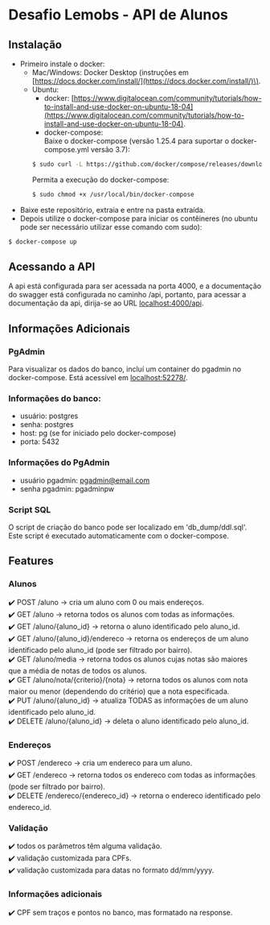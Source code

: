 # Desafio Lemobs - API de Alunos
## Instalação
* Primeiro instale o docker:  
  * Mac/Windows: Docker Desktop \(instruções em [https://docs.docker.com/install/](https://docs.docker.com/install/)\).  
  * Ubuntu:  
    * docker: [https://www.digitalocean.com/community/tutorials/how-to-install-and-use-docker-on-ubuntu-18-04](https://www.digitalocean.com/community/tutorials/how-to-install-and-use-docker-on-ubuntu-18-04).  
    * docker-compose:  
    Baixe o docker-compose (versão 1.25.4 para suportar o docker-compose.yml versão 3.7):
    ```bash 
    $ sudo curl -L https://github.com/docker/compose/releases/download/1.25.4/docker-compose-`uname -s`-`uname -m` -o /usr/local/bin/docker-compose
    ```  
    Permita a execução do docker-compose:
    ```bash
    $ sudo chmod +x /usr/local/bin/docker-compose
    ```
* Baixe este repositório, extraia e entre na pasta extraída.
* Depois utilize o docker-compose para iniciar os contêineres \(no ubuntu pode ser necessário utilizar esse comando com sudo\):
```bash
$ docker-compose up
```

## Acessando a API

A api está configurada para ser acessada na porta 4000, e a documentação do swagger está configurada no caminho /api, portanto, para acessar a documentação da api, dirija-se ao URL [localhost:4000/api](http://localhost:4000/api).

## Informações Adicionais

### PgAdmin
Para visualizar os dados do banco, incluí um container do pgadmin no docker-compose. Está acessível em [localhost:52278/](http://localhost:52278/).  

### Informações do banco:  
* usuário: postgres
* senha: postgres
* host: pg \(se for iniciado pelo docker-compose\)
* porta: 5432

### Informações do PgAdmin
* usuário pgadmin: pgadmin@email.com
* senha pgadmin: pgadminpw

### Script SQL
O script de criação do banco pode ser localizado em 'db_dump/ddl.sql'. Este script é executado automaticamente com o docker-compose.


## Features
### Alunos
:heavy_check_mark: POST /aluno &rarr; cria um aluno com 0 ou mais endereços.  
:heavy_check_mark: GET /aluno &rarr; retorna todos os alunos com todas as informações.  
:heavy_check_mark: GET /aluno/{aluno_id} &rarr; retorna o aluno identificado pelo aluno_id.  
:heavy_check_mark: GET /aluno/{aluno_id}/endereco &rarr; retorna os endereços de um aluno identificado pelo aluno_id \(pode ser filtrado por bairro\).  
:heavy_check_mark: GET /aluno/media &rarr; retorna todos os alunos cujas notas são maiores que a média de notas de todos os alunos.  
:heavy_check_mark: GET /aluno/nota/{criterio}/{nota} &rarr; retorna todos os alunos com nota maior ou menor \(dependendo do critério\) que a nota especificada.  
:heavy_check_mark: PUT /aluno/{aluno_id} &rarr; atualiza TODAS as informações de um aluno identificado pelo aluno_id.  
:heavy_check_mark: DELETE /aluno/{aluno_id} &rarr; deleta o aluno identificado pelo aluno_id.  

### Endereços
:heavy_check_mark: POST /endereco &rarr; cria um endereco para um aluno.  
:heavy_check_mark: GET /endereco &rarr; retorna todos os endereco com todas as informações \(pode ser filtrado por bairro\).  
:heavy_check_mark: DELETE /endereco/{endereco_id} &rarr; retorna o endereco identificado pelo endereco_id.

### Validação
:heavy_check_mark: todos os parâmetros têm alguma validação.  
:heavy_check_mark: validação customizada para CPFs.  
:heavy_check_mark: validação customizada para datas no formato dd/mm/yyyy.  

### Informações adicionais
:heavy_check_mark: CPF sem traços e pontos no banco, mas formatado na response.  
